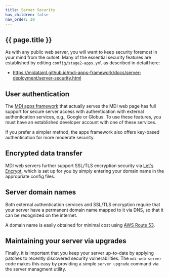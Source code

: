 ```yaml
---
title: Server Security
has_children: false
nav_order: 20
---
```


## {{ page.title }}

As with any public web server, you will want to keep security
foremost in your mind from the outset. Many of the essential security
features are established by editing `config/stage2-apps.yml` as described in detail here:
- <https://midataint.github.io/mdi-apps-framework/docs/server-deployment/server-security.html>

## User authentication

The [MDI apps framework](https://midataint.github.io/mdi-apps-framework) that actually serves the MDI web page
has full support for secure server access with authentication
with external authentication services, e.g., Google or Globus.
To use these features, you must have an established developer account
with one of these services.

If you prefer a simpler method, the apps framework
also offers key-based authentication for more moderate security. 

## Encrypted data transfer

MDI web servers further support SSL/TLS encryption security via 
[Let's Encrypt](https://letsencrypt.org/), which is set up
for you by simply entering your domain name in the appropriate config files.

## Server domain names

Both external authentication services and SSL/TLS encryption
require that your server have a permanent domain name mapped to it 
via DNS, so that it can be recognized on the internet. 

A domain name is easily obtained for minimal cost using 
[AWS Route 53](https://console.aws.amazon.com/route53/v2/home).

## Maintaining your server via upgrades

Finally, it is important that you keep your server up-to-date
by applying patches to recently discovered security vulnerabilities.
The `mdi-web-server` code makes this easy by providing a simple
`server upgrade` command via the server managment utility.
